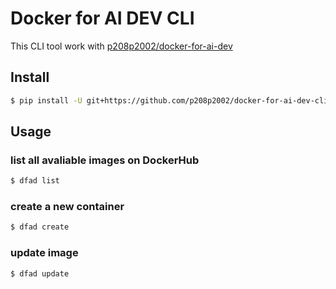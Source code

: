 # Docker for AI DEV CLI
This CLI tool work with [p208p2002/docker-for-ai-dev](https://github.com/p208p2002/docker-for-ai-dev)

## Install
```bash
$ pip install -U git+https://github.com/p208p2002/docker-for-ai-dev-cli
```

## Usage
### list all avaliable images on DockerHub
```bash
$ dfad list
```
### create a new container
```bash
$ dfad create
```
### update image
```bash
$ dfad update
```
